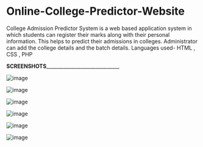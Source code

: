 # Online-College-Predictor-Website
College Admission Predictor System is a web based application system in which students can register their marks along with their personal information. This helps to predict their admissions in colleges. Administrator can add the college details and the batch details. Languages used- HTML , CSS , PHP

______________________________SCREENSHOTS____________________________________________________________


![image](https://user-images.githubusercontent.com/107577617/174488467-e156b57a-8454-4f84-b0b5-9028c99b2bed.png)

![image](https://user-images.githubusercontent.com/107577617/174488486-1d935d52-cfae-4f57-a5b4-5541800b4422.png)

![image](https://user-images.githubusercontent.com/107577617/174488496-6f282424-3a39-4ca5-b9b0-040cb7ff7f55.png)

![image](https://user-images.githubusercontent.com/107577617/174488506-e5e7ab3e-3733-4f20-a675-d729baa38e93.png)

![image](https://user-images.githubusercontent.com/107577617/174488516-7ae1a4fb-8768-4577-8ae3-dbeef6fcdadb.png)

![image](https://user-images.githubusercontent.com/107577617/174488534-84d2a21b-aa20-4ac3-bf93-4d8d8b6a1430.png)

